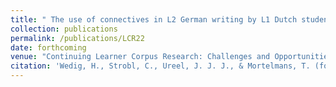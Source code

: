 ```yaml
---
title: " The use of connectives in L2 German writing by L1 Dutch students: A learner corpus study"
collection: publications
permalink: /publications/LCR22
date: forthcoming
venue: "Continuing Learner Corpus Research: Challenges and Opportunities. Presses universitaires de Louvain."
citation: 'Wedig, H., Strobl, C., Ureel, J. J. J., & Mortelmans, T. (forthcoming). The use of connectives in L2 German writing by L1 Dutch students: A learner corpus study. In Katherine Ackerley & Erik Castello (Eds.), Continuing Learner Corpus Research: Challenges and Opportunities (pp. 213–243). Presses universitaires de Louvain.'
---
```

